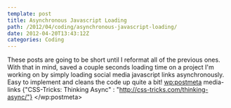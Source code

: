 ```yaml
---
template: post
title: Asynchronous Javascript Loading
path: /2012/04/coding/asynchronous-javascript-loading/
date: 2012-04-20T13:43:12Z
categories: Coding
---
```

These posts are going to be short until I reformat all of the previous ones. With that in mind, saved a couple seconds loading time on a project I'm working on by simply loading social media javascript links asynchronously. Easy to implement and cleans the code up quite a bit!
        <wp:postmeta>
            media-links
            {"CSS-Tricks: Thinking Async" : "http://css-tricks.com/thinking-async/"}
        </wp:postmeta>
    </item>